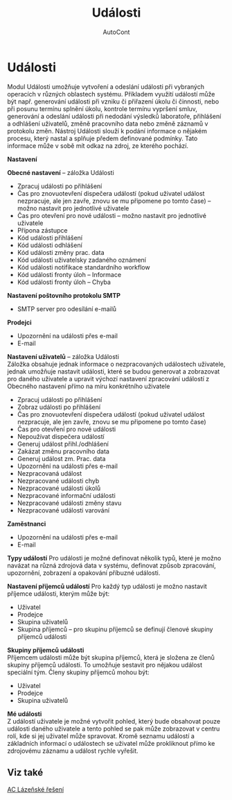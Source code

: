 ﻿---
    title: "Události"
    author: AutoCont
    ms.date: 04/30/2018
    ms.topic: article
    ms.prod: dynamics-nav-2017
    ms.contentlocale: cs-cz
    ms.lasthandoff: 04/30/2018
---

# Události
Modul Události umožňuje vytvoření a odeslání události při vybraných operacích v různých oblastech systému.
Příkladem využití událostí může být např. generování události při vzniku či přiřazení úkolu či činnosti, nebo při posunu termínu splnění úkolu, kontrole termínu vypršení smluv, generování a odeslání události při nedodání výsledků laboratoře, přihlášení a odhlášení uživatelů, změně pracovního data nebo změně záznamů v protokolu změn. 
Nástroj Události slouží k podání informace o nějakém procesu, který nastal a splňuje předem definované podmínky. Tato informace může v sobě mít odkaz na zdroj, ze kterého pochází.  

**Nastavení**  

**Obecné nastavení** – záložka Události
-	Zpracuj události po přihlášení
-	Čas pro znovuotevření dispečera událostí (pokud uživatel událost nezpracuje, ale jen zavře, znovu se mu připomene po tomto čase) – možno nastavit pro jednotlivé uživatele
-	Čas pro otevření pro nové události – možno nastavit pro jednotlivé uživatele
-	Přípona zástupce
-	Kód události přihlášení
-	Kód události odhlášení
-	Kód události změny prac. data
-	Kód události uživatelsky zadaného oznámení
-	Kód události notifikace standardního workflow
-	Kód události fronty úloh – Informace
-	Kód události fronty úloh – Chyba

**Nastavení poštovního protokolu SMTP**  
-	SMTP server pro odesílání e-mailů

**Prodejci**
-	Upozornění na události přes e-mail
-	E-mail

**Nastavení uživatelů** – záložka Události   
Záložka obsahuje jednak informace o nezpracovaných událostech uživatele, jednak umožňuje nastavit události, které se budou generovat a zobrazovat pro daného uživatele a upravit výchozí nastavení zpracování událostí z Obecného nastavení přímo na míru konkrétního uživatele
-	Zpracuj události po přihlášení
-	Zobraz události po přihlášení
-	Čas pro znovuotevření dispečera událostí (pokud uživatel událost nezpracuje, ale jen zavře, znovu se mu připomene po tomto čase) 
-	Čas pro otevření pro nové události 
-	Nepoužívat dispečera událostí
-	Generuj událost přihl./odhlášení
-	Zakázat změnu pracovního data
-	Generuj událost zm. Prac. data
-	Upozornění na události přes e-mail
-	Nezpracovaná událost
-	Nezpracované události chyb
-	Nezpracované události úkolů
-	Nezpracované informační události
-	Nezpracované události změny stavu
-	Nezpracované události varování

**Zaměstnanci**
-	Upozornění na události přes e-mail
-	E-mail

**Typy událostí**
Pro události je možné definovat několik typů, které je možno navázat na různá zdrojová data v systému, definovat způsob zpracování, upozornění, zobrazení a opakování příbuzné události. 

**Nastavení příjemců událostí**
Pro každý typ události je možno nastavit příjemce události, kterým může být:
-	Uživatel
-	Prodejce
-	Skupina uživatelů
-	Skupina příjemců – pro skupinu příjemců se definují členové skupiny příjemců události

**Skupiny příjemců události**  
Příjemcem události může být skupina příjemců, která je složena ze členů skupiny příjemců události. To umožňuje sestavit pro nějakou událost speciální tým. Členy skupiny příjemců mohou být:
-	Uživatel
-	Prodejce
-	Skupina uživatelů  


**Mé události**  
Z událostí uživatele je možné vytvořit pohled, který bude obsahovat pouze události daného uživatele a tento pohled se pak může zobrazovat v centru rolí, kde si jej uživatel může spravovat. Kromě seznamu událostí a základních informací o událostech se uživatel může prokliknout přímo ke zdrojovému záznamu a událost rychle vyřešit.

## <a name="see-also"></a>Viz také
[AC Lázeňské řešení](ac-spa-solution.md)